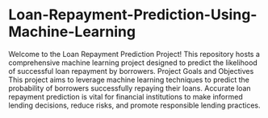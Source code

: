 # Loan-Repayment-Prediction-Using-Machine-Learning
Welcome to the Loan Repayment Prediction Project! This repository hosts a comprehensive machine learning project designed to predict the likelihood of successful loan repayment by borrowers. 
Project Goals and Objectives
This project aims to leverage machine learning techniques to predict the probability of borrowers successfully repaying their loans. Accurate loan repayment prediction is vital for financial institutions to make informed lending decisions, reduce risks, and promote responsible lending practices.

